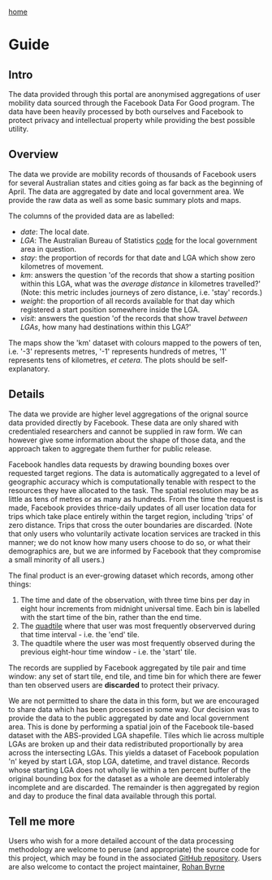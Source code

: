 [home](https://rsbyrne.github.io/mobility-aus)

# Guide

## Intro

The data provided through this portal are anonymised aggregations of user mobility data
sourced through the Facebook Data For Good program.
The data have been heavily processed by both ourselves and Facebook to protect privacy and
intellectual property while providing the best possible utility.

## Overview

The data we provide are mobility records of thousands of Facebook users for several Australian states and cities
going as far back as the beginning of April. The data are aggregated by date and local government area.
We provide the raw data as well as some basic summary plots and maps.

The columns of the provided data are as labelled:
- *date*: The local date.
- *LGA*: The Australian Bureau of Statistics
[code](https://www.abs.gov.au/ausstats/abs@.nsf/Lookup/by%20Subject/1270.0.55.003~July%202019~Main%20Features~Local%20Government%20Areas%20(LGAs)~2)
for the local government area in question.
- *stay*: the proportion of records for that date and LGA which show zero kilometres of movement.
- *km*: answers the question 'of the records that show a starting position within this LGA, what was the *average distance* in kilometres travelled?'
(Note: this metric includes journeys of zero distance, i.e. 'stay' records.)
- *weight*: the proportion of all records available for that day which registered a start position
somewhere inside the LGA.
- *visit*: answers the question 'of the records that show travel *between LGAs*,
how many had destinations within this LGA?'

The maps show the 'km' dataset with colours mapped to the powers of ten,
i.e. '-3' represents metres, '-1' represents hundreds of metres, '1' represents tens of kilometres, *et cetera*.
The plots should be self-explanatory.

## Details

The data we provide are higher level aggregations of the orignal source data provided directly by Facebook.
These data are only shared with credentialed researchers and cannot be supplied in raw form.
We can however give some information about the shape of those data, and the approach taken
to aggregate them further for public release.

Facebook handles data requests by drawing bounding boxes over requested target regions.
The data is automatically aggregated to a level of geographic accuracy which is computationally tenable with respect
to the resources they have allocated to the task. The spatial resolution may be as little
as tens of metres or as many as hundreds. From the time the request is made, Facebook provides
thrice-daily updates of all user location data for trips which take place entirely
within the target region, including 'trips' of zero distance. Trips that cross the outer boundaries
are discarded.
(Note that only users who voluntarily activate location services are tracked in this manner;
we do not know how many users choose to do so, or what their demographics are,
but we are informed by Facebook that they compromise a small minority of all users.)

The final product is an ever-growing dataset which records, among other things:
1) The time and date of the observation, with three time bins per day in eight hour increments from midnight universal time.
Each bin is labelled with the start time of the bin, rather than the end time.
2) The [quadtile](https://docs.microsoft.com/en-us/bingmaps/articles/bing-maps-tile-system)
where that user was most frequently observerved during that time interval - i.e. the 'end' tile.
3) The quadtile where the user was most frequently observed during the previous eight-hour time window - i.e. the 'start' tile.

The records are supplied by Facebook aggregated by tile pair and time window: any set of start tile, end tile, and time bin
for which there are fewer than ten observed users are **discarded** to protect their privacy.

We are not permitted to share the data in this form, but we are encouraged to share data which has been processed
in some way. Our decision was to provide the data to the public aggregated by date and local government area.
This is done by performing a spatial join of the Facebook tile-based dataset with the ABS-provided LGA shapefile.
Tiles which lie across multiple LGAs are broken up and their data redistributed proportionally by area
across the intersecting LGAs. This yields a dataset of Facebook population 'n' keyed by
start LGA, stop LGA, datetime, and travel distance. Records whose starting LGA does not wholly lie within a ten percent buffer
of the original bounding box for the dataset as a whole are deemed intolerably incomplete and are discarded.
The remainder is then aggregated by region and day to produce the final data available through this portal.

## Tell me more

Users who wish for a more detailed account of the data processing methodology are welcome to peruse (and appropriate)
the source code for this project, which may be found in the associated [GitHub repository](github.com/rsbyrne/mobility-aus).
Users are also welcome to contact the project maintainer, [Rohan Byrne](mailto:rohan.byrne@unimelb.edu.au)
